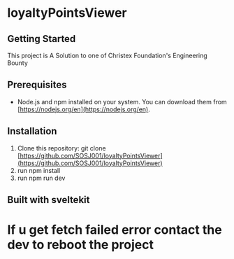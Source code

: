 # loyaltyPointsViewer
## Getting Started
This project is A Solution to one of Christex Foundation's Engineering Bounty

## Prerequisites

* Node.js and npm installed on your system. You can download them from [https://nodejs.org/en](https://nodejs.org/en).

## Installation

1. Clone this repository:
   git clone [https://github.com/SOSJ001/loyaltyPointsViewer](https://github.com/SOSJ001/loyaltyPointsViewer)
2. run npm install
3. run npm run dev

## Built with sveltekit
# If u get fetch failed error contact the dev to reboot the project

